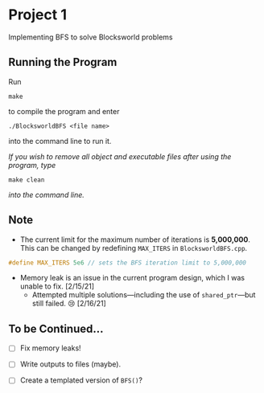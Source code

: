 # Project 1

Implementing BFS to solve Blocksworld problems

## Running the Program

Run

```
make
```
to compile the program and enter

```
./BlocksworldBFS <file name>
```

into the command line to run it.


*If you wish to remove all object and executable files after using the program, type*

```
make clean
```
*into the command line.*

## Note

* The current limit for the maximum number of iterations is **5,000,000**. This can be changed by redefining `MAX_ITERS` in `BlocksworldBFS.cpp`.

```cpp
#define MAX_ITERS 5e6 // sets the BFS iteration limit to 5,000,000
```

* Memory leak is an issue in the current program design, which I was unable to fix. [2/15/21]
  * Attempted multiple solutions—including the use of `shared_ptr`—but still failed. :cry: [2/16/21]

## To be Continued...

- [ ] Fix memory leaks!

- [ ] Write outputs to files (maybe).

- [ ] Create a templated version of `BFS()`?